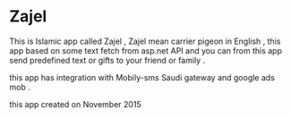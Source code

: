 # Zajel 
This is Islamic app called Zajel , Zajel mean carrier pigeon in English , this app based on some text fetch from asp.net API and you can from this app send predefined text or gifts to your friend or family . 

this app has integration with Mobily-sms Saudi gateway 
and google ads mob .

this app created on November 2015

